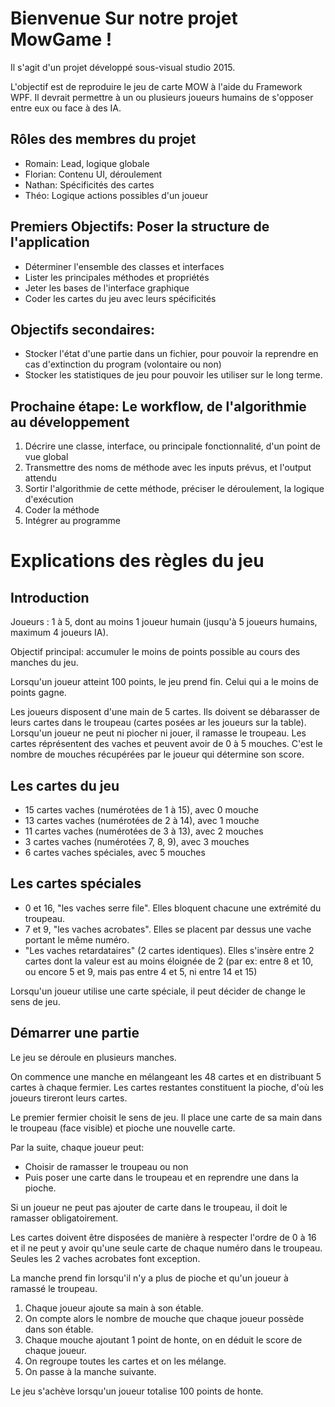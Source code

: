 # Bienvenue Sur notre projet MowGame !

Il s'agit d'un projet développé sous-visual studio 2015.

L'objectif est de reproduire le jeu de carte MOW à l'aide du Framework WPF.
Il devrait permettre à un ou plusieurs joueurs humains de s'opposer entre eux ou face à des IA.

## Rôles des membres du projet

* Romain:  Lead, logique globale
* Florian: Contenu UI, déroulement
* Nathan:  Spécificités des cartes
* Théo:    Logique actions possibles d'un joueur

## Premiers Objectifs: Poser la structure de l'application

* Déterminer l'ensemble des classes et interfaces
* Lister les principales méthodes et propriétés
* Jeter les bases de l'interface graphique
* Coder les cartes du jeu avec leurs spécificités

## Objectifs secondaires: 

* Stocker l'état d'une partie dans un fichier, pour pouvoir la reprendre en cas d'extinction du program (volontaire ou non)
* Stocker les statistiques de jeu pour pouvoir les utiliser sur le long terme.

## Prochaine étape: Le workflow, de l'algorithmie au développement

1. Décrire une classe, interface, ou principale fonctionnalité, d'un point de vue global
2. Transmettre des noms de méthode avec les inputs prévus, et l'output attendu
3. Sortir l'algorithmie de cette méthode, préciser le déroulement, la logique d'exécution
4. Coder la méthode
5. Intégrer au programme

# Explications des règles du jeu

## Introduction

Joueurs : 1 à 5, dont au moins 1 joueur humain (jusqu'à 5 joueurs humains, maximum 4 joueurs IA).

Objectif principal: accumuler le moins de points possible au cours des manches du jeu.

Lorsqu'un joueur atteint 100 points, le jeu prend fin. Celui qui a le moins de points gagne.

Les joueurs disposent d'une main de 5 cartes. Ils doivent se débarasser de leurs cartes dans le troupeau (cartes posées ar les joueurs sur la table). Lorsqu'un joueur ne peut ni piocher ni jouer, il ramasse le troupeau.
Les cartes réprésentent des vaches et peuvent avoir de 0 à 5 mouches. C'est le nombre de mouches récupérées par le joueur qui détermine son score.

## Les cartes du jeu

* 15 cartes vaches (numérotées de 1 à 15), avec 0 mouche
* 13 cartes vaches (numérotées de 2 à 14), avec 1 mouche
* 11 cartes vaches (numérotées de 3 à 13), avec 2 mouches
* 3 cartes vaches (numérotées 7, 8, 9), avec 3 mouches
* 6 cartes vaches spéciales, avec 5 mouches

## Les cartes spéciales

* 0 et 16, "les vaches serre file". Elles bloquent chacune une extrémité du troupeau.
* 7 et 9, "les vaches acrobates". Elles se placent par dessus une vache portant le même numéro.
* "Les vaches retardataires" (2 cartes identiques). Elles s'insère entre 2 cartes dont la valeur est au moins éloignée de 2
(par ex: entre 8 et 10, ou encore 5 et 9, mais pas entre 4 et 5, ni entre 14 et 15)

Lorsqu'un joueur utilise une carte spéciale, il peut décider de change le sens de jeu.

## Démarrer une partie

Le jeu se déroule en plusieurs manches.

On commence une manche en mélangeant les 48 cartes et en distribuant 5 cartes à chaque fermier.
Les cartes restantes constituent la pioche, d'où les joueurs tireront leurs cartes.

Le premier fermier choisit le sens de jeu. Il place une carte de sa main dans le troupeau (face visible) et pioche une nouvelle carte.

Par la suite, chaque joueur peut:
* Choisir de ramasser le troupeau ou non
* Puis poser une carte dans le troupeau et en reprendre une dans la pioche.

Si un joueur ne peut pas ajouter de carte dans le troupeau, il doit le ramasser obligatoirement.

Les cartes doivent être disposées de manière à respecter l'ordre de 0 à 16 et il ne peut y avoir qu'une seule carte de chaque numéro dans le troupeau. Seules les 2 vaches acrobates font exception.

La manche prend fin lorsqu'il n'y a plus de pioche et qu'un joueur à ramassé le troupeau.

1. Chaque joueur ajoute sa main à son étable.
2. On compte alors le nombre de mouche que chaque joueur possède dans son étable. 
3. Chaque mouche ajoutant 1 point de honte, on en déduit le score de chaque joueur.
4. On regroupe toutes les cartes et on les mélange.
5. On passe à la manche suivante.

Le jeu s'achève lorsqu'un joueur totalise 100 points de honte.

